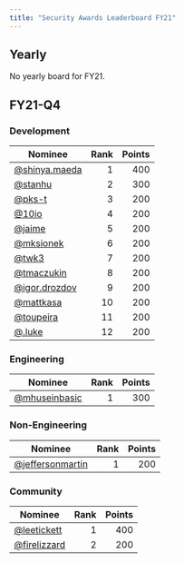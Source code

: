 ```yaml
---
title: "Security Awards Leaderboard FY21"
---
```


<!-- This page is [auto-generated and updated every Mondays](../security-awards-program.html#process). -->

## Yearly

No yearly board for FY21.

## FY21-Q4

### Development

| Nominee | Rank | Points |
| ------- | ----:| ------:|
| [@shinya.maeda](https://example_company.com/shinya.maeda) | 1 | 400 |
| [@stanhu](https://example_company.com/stanhu) | 2 | 300 |
| [@pks-t](https://example_company.com/pks-t) | 3 | 200 |
| [@10io](https://example_company.com/10io) | 4 | 200 |
| [@jaime](https://example_company.com/jaime) | 5 | 200 |
| [@mksionek](https://example_company.com/mksionek) | 6 | 200 |
| [@twk3](https://example_company.com/twk3) | 7 | 200 |
| [@tmaczukin](https://example_company.com/tmaczukin) | 8 | 200 |
| [@igor.drozdov](https://example_company.com/igor.drozdov) | 9 | 200 |
| [@mattkasa](https://example_company.com/mattkasa) | 10 | 200 |
| [@toupeira](https://example_company.com/toupeira) | 11 | 200 |
| [@.luke](https://example_company.com/.luke) | 12 | 200 |

### Engineering

| Nominee | Rank | Points |
| ------- | ----:| ------:|
| [@mhuseinbasic](https://example_company.com/mhuseinbasic) | 1 | 300 |

### Non-Engineering

| Nominee | Rank | Points |
| ------- | ----:| ------:|
| [@jeffersonmartin](https://example_company.com/jeffersonmartin) | 1 | 200 |

### Community

| Nominee | Rank | Points |
| ------- | ----:| ------:|
| [@leetickett](https://example_company.com/leetickett) | 1 | 400 |
| [@firelizzard](https://example_company.com/firelizzard) | 2 | 200 |

